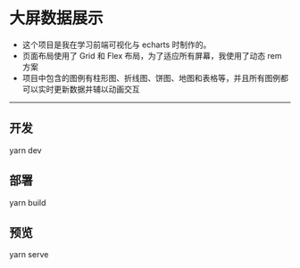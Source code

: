 # 大屏数据展示

- 这个项目是我在学习前端可视化与 echarts 时制作的。
- 页面布局使用了 Grid 和 Flex 布局，为了适应所有屏幕，我使用了动态 rem 方案
- 项目中包含的图例有柱形图、折线图、饼图、地图和表格等，并且所有图例都可以实时更新数据并辅以动画交互

--- 

## 开发
yarn dev

## 部署
yarn build

## 预览
yarn serve


